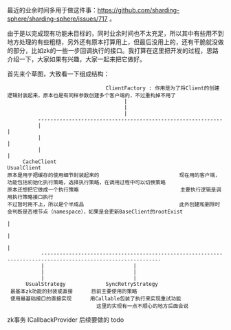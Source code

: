   最近的业余时间多用于做这件事：https://github.com/sharding-sphere/sharding-sphere/issues/717 。     
  
  由于是以完成现有功能未目标的，同时业余时间也不太充足，所以其中有些用不到地方处理的有些粗糙，另外还有原本打算用上，但最后没用上的，还有干脆就没做的部分，比如zk的一些一步回调执行的接口。我打算在这里把开发的过程，思路介绍一下，大家如果有兴趣，大家一起来把它做好。   
  
  首先来个草图，大致看一下组成结构：     
  
                                    ClientFactory : 作用是为了将Client的创建逻辑封装起来，原本也是有同样参数创建多个客户端的，不过重构掉不用了
                                          |
                                          |
                                          |
              ------------------------------------------------------------
              |                                                           |
              |                                                           |
              |                                                           |
         CacheClient                                                 UsualClient
    原本是用于把缓存的使用细节封装起来的                          现在用的客户端，功能包括初始化执行策略，选择执行策略，在调用过程中可以切换策略
    原本还想把它做成一个执行策略                                 主要执行逻辑是调用执行策略接口执行
    不过暂时用不上，所以是个半成品                               此外创建和删除时会判断是否根节点（namespace），如果是会更新BaseClient的rootExist
                                                                           |
                                                                           |
                                                                           |
               -------------------------------------------------------------------------------------------------------------
               |                             |
               |                             |
               |                             |
          UsualStrategy             SyncRetryStrategy
     最基本zk功能的封装或直接      目前主要使用的策略
     使用最基础接口的直接实现      用Callable包装了执行来实现重试功能
                                 这里的实现有一点不顺心的地方后面会说
         
         
         
         
         
         
         
zk事务
ICallbackProvider
后续要做的 todo
